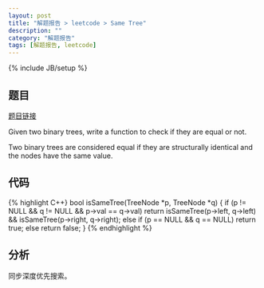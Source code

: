 ```yaml
---
layout: post
title: "解题报告 > leetcode > Same Tree"
description: ""
category: "解题报告"
tags: [解题报告, leetcode]
---
```

{% include JB/setup %}

## 题目

[题目链接](https://oj.leetcode.com/problems/same-tree/)

Given two binary trees, write a function to check if they are equal or not.

Two binary trees are considered equal if they are structurally identical and the nodes have the same value.

<!--more-->

## 代码

{% highlight C++}
bool isSameTree(TreeNode *p, TreeNode *q)
{
	if (p != NULL && q != NULL && p->val == q->val)
		return isSameTree(p->left, q->left) && isSameTree(p->right, q->right);
	else if (p == NULL && q == NULL)
		return true;
	else
		return false;
}
{% endhighlight %}

## 分析

同步深度优先搜索。

